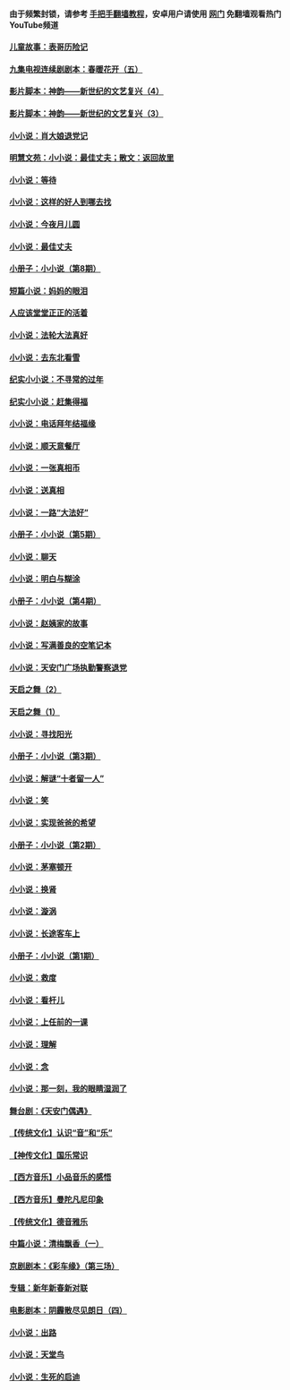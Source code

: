 #### 由于频繁封锁，请参考 [手把手翻墙教程](https://github.com/gfw-breaker/guides/wiki/)，安卓用户请使用 [网门](https://github.com/gfw-breaker/nogfw/blob/master/dl.md?t=06270500) 免翻墙观看热门YouTube频道 

#### [儿童故事：表哥历险记](../pages/328/383535.md?t=06270500) 

#### [九集电视连续剧剧本：春暖花开（五）](../pages/328/275919.md?t=06270500) 

#### [影片脚本：神韵——新世纪的文艺复兴（4）](../pages/328/266089.md?t=06270500) 

#### [影片脚本：神韵——新世纪的文艺复兴（3）](../pages/328/266087.md?t=06270500) 

#### [小小说：肖大娘退党记](../pages/328/239807.md?t=06270500) 

#### [明慧文苑：小小说：最佳丈夫；散文：返回故里](../pages/328/3439.md?t=06270500) 

#### [小小说：等待](../pages/328/223927.md?t=06270500) 

#### [小小说：这样的好人到哪去找](../pages/328/209396.md?t=06270500) 

#### [小小说：今夜月儿圆](../pages/328/193588.md?t=06270500) 

#### [小小说：最佳丈夫](../pages/328/190938.md?t=06270500) 

#### [小册子：小小说（第8期）](../pages/328/188202.md?t=06270500) 

#### [短篇小说：妈妈的眼泪](../pages/328/187712.md?t=06270500) 

#### [人应该堂堂正正的活着](../pages/328/182430.md?t=06270500) 

#### [小小说：法轮大法真好](../pages/328/174669.md?t=06270500) 

#### [小小说：去东北看雪](../pages/328/173882.md?t=06270500) 

#### [纪实小小说：不寻常的过年](../pages/328/173187.md?t=06270500) 

#### [纪实小小说：赶集得福](../pages/328/172652.md?t=06270500) 

#### [小小说：电话拜年结福缘](../pages/328/172533.md?t=06270500) 

#### [小小说：顺天意餐厅](../pages/328/170182.md?t=06270500) 

#### [小小说：一张真相币](../pages/328/169410.md?t=06270500) 

#### [小小说：送真相](../pages/328/166713.md?t=06270500) 

#### [小小说：一路“大法好”](../pages/328/162016.md?t=06270500) 

#### [小册子：小小说（第5期）](../pages/328/161131.md?t=06270500) 

#### [小小说：聊天](../pages/328/159640.md?t=06270500) 

#### [小小说：明白与糊涂](../pages/328/158101.md?t=06270500) 

#### [小册子：小小说（第4期）](../pages/328/158006.md?t=06270500) 

#### [小小说：赵姨家的故事](../pages/328/157843.md?t=06270500) 

#### [小小说：写满善良的空笔记本](../pages/328/157382.md?t=06270500) 

#### [小小说：天安门广场执勤警察退党](../pages/328/156982.md?t=06270500) 

#### [天启之舞（2）](../pages/328/153440.md?t=06270500) 

#### [天启之舞（1）](../pages/328/153439.md?t=06270500) 

#### [小小说：寻找阳光](../pages/328/153065.md?t=06270500) 

#### [小册子：小小说（第3期）](../pages/328/151715.md?t=06270500) 

#### [小小说：解谜“十者留一人”](../pages/328/148967.md?t=06270500) 

#### [小小说：笑](../pages/328/148905.md?t=06270500) 

#### [小小说：实现爸爸的希望](../pages/328/148096.md?t=06270500) 

#### [小册子：小小说（第2期）](../pages/328/147214.md?t=06270500) 

#### [小小说：茅塞顿开](../pages/328/147030.md?t=06270500) 

#### [小小说：换肾](../pages/328/146770.md?t=06270500) 

#### [小小说：漩涡](../pages/328/146683.md?t=06270500) 

#### [小小说：长途客车上](../pages/328/145076.md?t=06270500) 

#### [小册子：小小说（第1期）](../pages/328/143963.md?t=06270500) 

#### [小小说：救度](../pages/328/143927.md?t=06270500) 

#### [小小说：看杆儿](../pages/328/142137.md?t=06270500) 

#### [小小说：上任前的一课](../pages/328/140808.md?t=06270500) 

#### [小小说：理解](../pages/328/140476.md?t=06270500) 

#### [小小说：念](../pages/328/139513.md?t=06270500) 

#### [小小说：那一刻，我的眼睛湿润了](../pages/328/138476.md?t=06270500) 

#### [舞台剧：《天安门偶遇》](../pages/328/117155.md?t=06270500) 

#### [【传统文化】认识“音”和“乐”](../pages/328/108667.md?t=06270500) 

#### [【神传文化】国乐常识](../pages/328/104225.md?t=06270500) 

#### [【西方音乐】小品音乐的感悟](../pages/328/102924.md?t=06270500) 

#### [【西方音乐】曼陀凡尼印象](../pages/328/102922.md?t=06270500) 

#### [【传统文化】德音雅乐](../pages/328/102923.md?t=06270500) 

#### [中篇小说：清梅飘香（一）](../pages/328/101058.md?t=06270500) 

#### [京剧剧本：《彩车缘》（第三场）](../pages/328/96434.md?t=06270500) 

#### [专辑：新年新春新对联](../pages/328/94991.md?t=06270500) 

#### [电影剧本：阴霾散尽见朗日（四）](../pages/328/87081.md?t=06270500) 

#### [小小说：出路](../pages/328/84848.md?t=06270500) 

#### [小小说：天堂鸟](../pages/328/83084.md?t=06270500) 

#### [小小说：生死的启迪](../pages/328/70977.md?t=06270500) 

